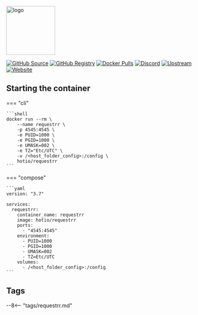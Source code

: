 [<img src="https://hotio.dev/img/requestrr.png" alt="logo" height="130" width="130">](https://github.com/darkalfx/requestrr)

[![GitHub Source](https://img.shields.io/badge/github-source-ffb64c?style=flat-square&logo=github&logoColor=white&labelColor=757575)](https://github.com/hotio/requestrr)
[![GitHub Registry](https://img.shields.io/badge/github-registry-ffb64c?style=flat-square&logo=github&logoColor=white&labelColor=757575)](https://github.com/orgs/hotio/packages/container/package/requestrr)
[![Docker Pulls](https://img.shields.io/docker/pulls/hotio/requestrr?color=ffb64c&style=flat-square&label=pulls&logo=docker&logoColor=white&labelColor=757575)](https://hub.docker.com/r/hotio/requestrr)
[![Discord](https://img.shields.io/discord/610068305893523457?style=flat-square&color=ffb64c&label=discord&logo=discord&logoColor=white&labelColor=757575)](https://hotio.dev/discord)
[![Upstream](https://img.shields.io/badge/upstream-project-ffb64c?style=flat-square&labelColor=757575)](https://github.com/darkalfx/requestrr)
[![Website](https://img.shields.io/badge/website-hotio.dev-ffb64c?style=flat-square&labelColor=757575)](https://hotio.dev/containers/requestrr)

## Starting the container

=== "cli"

    ```shell
    docker run --rm \
        --name requestrr \
        -p 4545:4545 \
        -e PUID=1000 \
        -e PGID=1000 \
        -e UMASK=002 \
        -e TZ="Etc/UTC" \
        -v /<host_folder_config>:/config \
        hotio/requestrr
    ```

=== "compose"

    ```yaml
    version: "3.7"

    services:
      requestrr:
        container_name: requestrr
        image: hotio/requestrr
        ports:
          - "4545:4545"
        environment:
          - PUID=1000
          - PGID=1000
          - UMASK=002
          - TZ=Etc/UTC
        volumes:
          - /<host_folder_config>:/config
    ```

## Tags

--8<-- "tags/requestrr.md"
